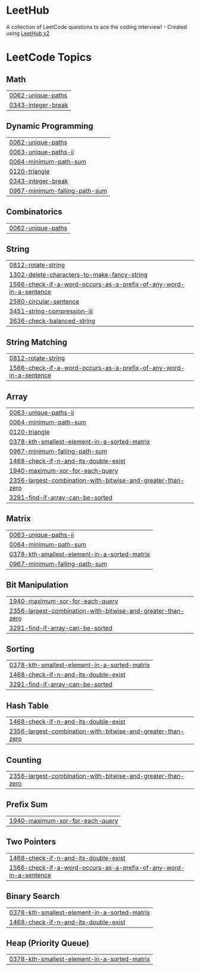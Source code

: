 # LeetHub
A collection of LeetCode questions to ace the coding interview! - Created using [LeetHub v2](https://github.com/arunbhardwaj/LeetHub-2.0)

<!---LeetCode Topics Start-->
# LeetCode Topics
## Math
|  |
| ------- |
| [0062-unique-paths](https://github.com/lokeshsk1/LeetHub/tree/master/0062-unique-paths) |
| [0343-integer-break](https://github.com/lokeshsk1/LeetHub/tree/master/0343-integer-break) |
## Dynamic Programming
|  |
| ------- |
| [0062-unique-paths](https://github.com/lokeshsk1/LeetHub/tree/master/0062-unique-paths) |
| [0063-unique-paths-ii](https://github.com/lokeshsk1/LeetHub/tree/master/0063-unique-paths-ii) |
| [0064-minimum-path-sum](https://github.com/lokeshsk1/LeetHub/tree/master/0064-minimum-path-sum) |
| [0120-triangle](https://github.com/lokeshsk1/LeetHub/tree/master/0120-triangle) |
| [0343-integer-break](https://github.com/lokeshsk1/LeetHub/tree/master/0343-integer-break) |
| [0967-minimum-falling-path-sum](https://github.com/lokeshsk1/LeetHub/tree/master/0967-minimum-falling-path-sum) |
## Combinatorics
|  |
| ------- |
| [0062-unique-paths](https://github.com/lokeshsk1/LeetHub/tree/master/0062-unique-paths) |
## String
|  |
| ------- |
| [0812-rotate-string](https://github.com/lokeshsk1/LeetHub/tree/master/0812-rotate-string) |
| [1302-delete-characters-to-make-fancy-string](https://github.com/lokeshsk1/LeetHub/tree/master/1302-delete-characters-to-make-fancy-string) |
| [1566-check-if-a-word-occurs-as-a-prefix-of-any-word-in-a-sentence](https://github.com/lokeshsk1/LeetHub/tree/master/1566-check-if-a-word-occurs-as-a-prefix-of-any-word-in-a-sentence) |
| [2580-circular-sentence](https://github.com/lokeshsk1/LeetHub/tree/master/2580-circular-sentence) |
| [3451-string-compression-iii](https://github.com/lokeshsk1/LeetHub/tree/master/3451-string-compression-iii) |
| [3636-check-balanced-string](https://github.com/lokeshsk1/LeetHub/tree/master/3636-check-balanced-string) |
## String Matching
|  |
| ------- |
| [0812-rotate-string](https://github.com/lokeshsk1/LeetHub/tree/master/0812-rotate-string) |
| [1566-check-if-a-word-occurs-as-a-prefix-of-any-word-in-a-sentence](https://github.com/lokeshsk1/LeetHub/tree/master/1566-check-if-a-word-occurs-as-a-prefix-of-any-word-in-a-sentence) |
## Array
|  |
| ------- |
| [0063-unique-paths-ii](https://github.com/lokeshsk1/LeetHub/tree/master/0063-unique-paths-ii) |
| [0064-minimum-path-sum](https://github.com/lokeshsk1/LeetHub/tree/master/0064-minimum-path-sum) |
| [0120-triangle](https://github.com/lokeshsk1/LeetHub/tree/master/0120-triangle) |
| [0378-kth-smallest-element-in-a-sorted-matrix](https://github.com/lokeshsk1/LeetHub/tree/master/0378-kth-smallest-element-in-a-sorted-matrix) |
| [0967-minimum-falling-path-sum](https://github.com/lokeshsk1/LeetHub/tree/master/0967-minimum-falling-path-sum) |
| [1468-check-if-n-and-its-double-exist](https://github.com/lokeshsk1/LeetHub/tree/master/1468-check-if-n-and-its-double-exist) |
| [1940-maximum-xor-for-each-query](https://github.com/lokeshsk1/LeetHub/tree/master/1940-maximum-xor-for-each-query) |
| [2356-largest-combination-with-bitwise-and-greater-than-zero](https://github.com/lokeshsk1/LeetHub/tree/master/2356-largest-combination-with-bitwise-and-greater-than-zero) |
| [3291-find-if-array-can-be-sorted](https://github.com/lokeshsk1/LeetHub/tree/master/3291-find-if-array-can-be-sorted) |
## Matrix
|  |
| ------- |
| [0063-unique-paths-ii](https://github.com/lokeshsk1/LeetHub/tree/master/0063-unique-paths-ii) |
| [0064-minimum-path-sum](https://github.com/lokeshsk1/LeetHub/tree/master/0064-minimum-path-sum) |
| [0378-kth-smallest-element-in-a-sorted-matrix](https://github.com/lokeshsk1/LeetHub/tree/master/0378-kth-smallest-element-in-a-sorted-matrix) |
| [0967-minimum-falling-path-sum](https://github.com/lokeshsk1/LeetHub/tree/master/0967-minimum-falling-path-sum) |
## Bit Manipulation
|  |
| ------- |
| [1940-maximum-xor-for-each-query](https://github.com/lokeshsk1/LeetHub/tree/master/1940-maximum-xor-for-each-query) |
| [2356-largest-combination-with-bitwise-and-greater-than-zero](https://github.com/lokeshsk1/LeetHub/tree/master/2356-largest-combination-with-bitwise-and-greater-than-zero) |
| [3291-find-if-array-can-be-sorted](https://github.com/lokeshsk1/LeetHub/tree/master/3291-find-if-array-can-be-sorted) |
## Sorting
|  |
| ------- |
| [0378-kth-smallest-element-in-a-sorted-matrix](https://github.com/lokeshsk1/LeetHub/tree/master/0378-kth-smallest-element-in-a-sorted-matrix) |
| [1468-check-if-n-and-its-double-exist](https://github.com/lokeshsk1/LeetHub/tree/master/1468-check-if-n-and-its-double-exist) |
| [3291-find-if-array-can-be-sorted](https://github.com/lokeshsk1/LeetHub/tree/master/3291-find-if-array-can-be-sorted) |
## Hash Table
|  |
| ------- |
| [1468-check-if-n-and-its-double-exist](https://github.com/lokeshsk1/LeetHub/tree/master/1468-check-if-n-and-its-double-exist) |
| [2356-largest-combination-with-bitwise-and-greater-than-zero](https://github.com/lokeshsk1/LeetHub/tree/master/2356-largest-combination-with-bitwise-and-greater-than-zero) |
## Counting
|  |
| ------- |
| [2356-largest-combination-with-bitwise-and-greater-than-zero](https://github.com/lokeshsk1/LeetHub/tree/master/2356-largest-combination-with-bitwise-and-greater-than-zero) |
## Prefix Sum
|  |
| ------- |
| [1940-maximum-xor-for-each-query](https://github.com/lokeshsk1/LeetHub/tree/master/1940-maximum-xor-for-each-query) |
## Two Pointers
|  |
| ------- |
| [1468-check-if-n-and-its-double-exist](https://github.com/lokeshsk1/LeetHub/tree/master/1468-check-if-n-and-its-double-exist) |
| [1566-check-if-a-word-occurs-as-a-prefix-of-any-word-in-a-sentence](https://github.com/lokeshsk1/LeetHub/tree/master/1566-check-if-a-word-occurs-as-a-prefix-of-any-word-in-a-sentence) |
## Binary Search
|  |
| ------- |
| [0378-kth-smallest-element-in-a-sorted-matrix](https://github.com/lokeshsk1/LeetHub/tree/master/0378-kth-smallest-element-in-a-sorted-matrix) |
| [1468-check-if-n-and-its-double-exist](https://github.com/lokeshsk1/LeetHub/tree/master/1468-check-if-n-and-its-double-exist) |
## Heap (Priority Queue)
|  |
| ------- |
| [0378-kth-smallest-element-in-a-sorted-matrix](https://github.com/lokeshsk1/LeetHub/tree/master/0378-kth-smallest-element-in-a-sorted-matrix) |
<!---LeetCode Topics End-->